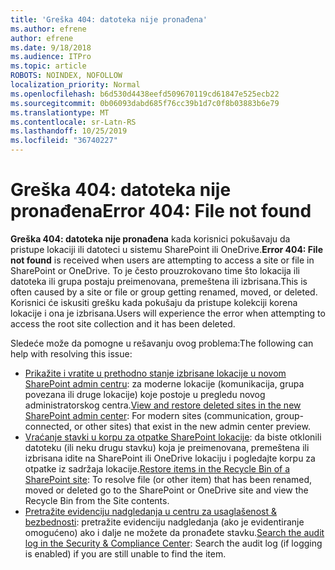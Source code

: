 ```yaml
---
title: 'Greška 404: datoteka nije pronađena'
ms.author: efrene
author: efrene
ms.date: 9/18/2018
ms.audience: ITPro
ms.topic: article
ROBOTS: NOINDEX, NOFOLLOW
localization_priority: Normal
ms.openlocfilehash: b6d530d4438eefd509670119cd61847e525ecb22
ms.sourcegitcommit: 0b06093dabd685f76cc39b1d7c0f8b03883b6e79
ms.translationtype: MT
ms.contentlocale: sr-Latn-RS
ms.lasthandoff: 10/25/2019
ms.locfileid: "36740227"
---
```

# <a name="error-404-file-not-found"></a><span data-ttu-id="8d378-102">Greška 404: datoteka nije pronađena</span><span class="sxs-lookup"><span data-stu-id="8d378-102">Error 404: File not found</span></span>

<span data-ttu-id="8d378-103">**Greška 404: datoteka nije pronađena** kada korisnici pokušavaju da pristupe lokaciji ili datoteci u sistemu SharePoint ili OneDrive.</span><span class="sxs-lookup"><span data-stu-id="8d378-103">**Error 404: File not found** is received when users are attempting to access a site or file in SharePoint or OneDrive.</span></span> <span data-ttu-id="8d378-104">To je često prouzrokovano time što lokacija ili datoteka ili grupa postaju preimenovana, premeštena ili izbrisana.</span><span class="sxs-lookup"><span data-stu-id="8d378-104">This is often caused by a site or file or group getting renamed, moved, or deleted.</span></span>
<span data-ttu-id="8d378-105">Korisnici će iskusiti grešku kada pokušaju da pristupe kolekciji korena lokacije i ona je izbrisana.</span><span class="sxs-lookup"><span data-stu-id="8d378-105">Users will experience the error when attempting to access the root site collection and it has been deleted.</span></span>

<span data-ttu-id="8d378-106">Sledeće može da pomogne u rešavanju ovog problema:</span><span class="sxs-lookup"><span data-stu-id="8d378-106">The following can help with resolving this issue:</span></span>
- <span data-ttu-id="8d378-107">[Prikažite i vratite u prethodno stanje izbrisane lokacije u novom SharePoint admin centru](https://docs.microsoft.com/sharepoint/view-and-restore-deleted-sites-in-new-admin-center): za moderne lokacije (komunikacija, grupa povezana ili druge lokacije) koje postoje u pregledu novog administratorskog centra.</span><span class="sxs-lookup"><span data-stu-id="8d378-107">[View and restore deleted sites in the new SharePoint admin center](https://docs.microsoft.com/sharepoint/view-and-restore-deleted-sites-in-new-admin-center):  For modern sites (communication, group-connected, or other sites) that exist in the new admin center preview.</span></span>
- <span data-ttu-id="8d378-108">[Vraćanje stavki u korpu za otpatke SharePoint lokacije](https://support.office.com/article/Restore-items-in-the-Recycle-Bin-of-a-SharePoint-site-6df466b6-55f2-4898-8d6e-c0dff851a0be): da biste otklonili datoteku (ili neku drugu stavku) koja je preimenovana, premeštena ili izbrisana idite na SharePoint ili OneDrive lokaciju i pogledajte korpu za otpatke iz sadržaja lokacije.</span><span class="sxs-lookup"><span data-stu-id="8d378-108">[Restore items in the Recycle Bin of a SharePoint site](https://support.office.com/article/Restore-items-in-the-Recycle-Bin-of-a-SharePoint-site-6df466b6-55f2-4898-8d6e-c0dff851a0be):  To resolve file (or other item) that has been renamed, moved or deleted go to the SharePoint or OneDrive site and view the Recycle Bin from the Site contents.</span></span>
- <span data-ttu-id="8d378-109">[Pretražite evidenciju nadgledanja u centru za usaglašenost &amp; bezbednosti](https://docs.microsoft.com/office365/securitycompliance/search-the-audit-log-in-security-and-compliance): pretražite evidenciju nadgledanja (ako je evidentiranje omogućeno) ako i dalje ne možete da pronađete stavku.</span><span class="sxs-lookup"><span data-stu-id="8d378-109">[Search the audit log in the Security &amp; Compliance Center](https://docs.microsoft.com/office365/securitycompliance/search-the-audit-log-in-security-and-compliance):  Search the audit log (if logging is enabled) if you are still unable to find the item.</span></span>
